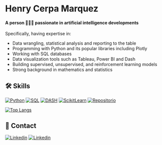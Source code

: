 
# Henry Cerpa Marquez
#### A person 👨🏽‍💼 passionate in artificial intelligence developments

Specifically, having expertise in:
- Data wrangling, statistical analysis and reporting to the table
- Programming with Python and its popular libraries including Plotly
- Working with SQL databases
- Data visualization tools such as Tableau, Power BI and Dash
- Building supervised, unsupervised, and reinforcement learning models
- Strong background in mathematics and statistics

## 🛠️ Skills

[![Python](https://img.shields.io/badge/Python-0d1117?style=for-the-badge&logo=Python&logoColor=white&labelColor=101010)](https://www.python.org/)
[![SQL](https://img.shields.io/badge/SQL-0d1117?style=for-the-badge&logo=Liquibase&logoColor=white&labelColor=101010)](https://es.wikipedia.org/wiki/SQL)
[![DASH](https://img.shields.io/badge/DASH-0d1117?style=for-the-badge&logo=DASH&logoColor=white&labelColor=101010)](https://dash.plotly.com/)
[![ScikitLearn](https://img.shields.io/badge/ScikitLearn-0d1117?style=for-the-badge&logo=ScikitLearn&logoColor=white&labelColor=101010)](https://scikit-learn.org/stable/)
[![Repositorio](https://img.shields.io/badge/Repositorio-0d1117?style=for-the-badge&logo=GitHub&logoColor=white&labelColor=101010)](https://github.com/thedatabito?tab=repositories)


[![Top Langs](https://github-readme-stats.vercel.app/api/top-langs/?username=thedatabito&layout=compact)](https://github.com/anuraghazra/github-readme-stats)

## 💼 Contact

[![Linkedin](https://img.shields.io/badge/@thedatabito-0d1117?style=for-the-badge&logo=Linkedin&logoColor=white&labelColor=101010)](https://www.linkedin.com/in/thedatabito)
[![Linkedin](https://img.shields.io/badge/www.thedatabito.com-0d1117?style=for-the-badge&logo=chrome&logoColor=white&labelColor=101010)](https://www.thedatabito.com)
